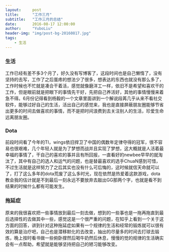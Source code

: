 ```yaml
---
layout:     post
title:      "工作三月"
subtitle:   "工作三月的总结"
date:       2016-08-17 12:00:00
author:     "YuboLiu"
header-img: "img/post-bg-20160817.jpg"
tags:
    - 生活
---
```


### 生活

工作已经有差不多3个月了，好久没有写博客了，这段时间也是自己懒惰了，没有坚持的去写，工作了之后蛋疼的想法少了很多，想表达的东西也就没有那么多了，工作时候也不忙就是凑合干着活，感觉就像磨洋工一样，依旧不是希望和喜欢干的工作，但是眼前就是把眼下的事情先干好，先把自己养活好，其他的事情慢慢来着急不得。6月份记得看到杨毅的一个文章里面讲到一个解说段苒几乎从来不看社交软件，能够过好自己的生活，活出自己的感觉来，我也是直接屏蔽朋友圈能够节省出更多的时间去做喜欢的事情，而不是把时间浪费到去关注别人的生活，珍爱生命远离朋友圈。

### Dota

前段时间看了今年的TI，wings依旧捍卫了中国的偶数年定律夺得的冠军，很不容易也很艰难，几个年轻人就是为了梦想而战并且实现了梦想，这大概就是人活着最幸福的事情了，干自己的喜欢的事并且有所回报，一直看好的newbee早早的就淘汰了，其中有自己的选人和运气的问题，也是替最喜欢的选手ChuaN感到可惜，不过生活就是这样努力了之后其实也没有什么可后悔的，这时候就信天命就可以了，打了这么多年的dota荒废了这么多时光，现在依然是热爱着这款游戏，dota教会我的估计就是不到最后一刻永远不要放弃去敲出GG那两个字，也就是看不到结果的时候什么都有可能发生。

### 拖延症

原来的我很喜欢把一些事情放到最后一刻去做，想到的一些事也是一拖再拖直到最后选择性的去做其中一些，感觉这是一个很严重的问题，在知乎上看到一个关于这方面的回答，讲到针对这种拖延症如果有一个规律的生活和经常的锻炼就可以很有效的算是治疗吧，自己也是潜移默化的去改变，抽出的尽量多的时间去打球去锻炼，晚上按时看书做一些俯卧撑然后喝牛奶然后休息，慢慢的觉的规律的生活确实会有一点帮助，希望就是能够坚持把自己的陋习能够改变。

